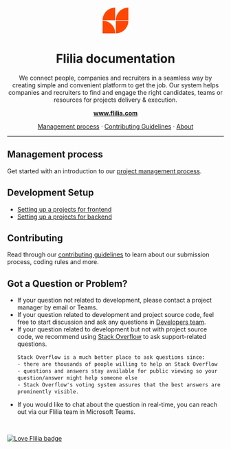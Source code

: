 <p align="center">
    <img src="images/main-logo-orange.png" alt="angular-logo" width="60px" height="60px"/>
</p>

<h1 align="center">Flilia documentation</h1>

<p align="center">
        We connect people, companies and recruiters in a seamless way by creating simple and
        convenient platform to get the job. Our system helps companies and recruiters to find and engage
        the right candidates, teams or resources for projects delivery & execution.
</p>

<p align="center">
    <a href="https://flilia.com"><strong>www.flilia.com</strong></a>
</p>

<p align="center">
  <a href="PROJECT-MANAGEMENT-PROCESS.md">Management process</a>
  ·
  <a href="CONTRIBUTING.md">Contributing Guidelines</a>
  ·
  <a href="https://about.flilia.com/">About</a>
</p>

<hr>

## Management process
Get started with an introduction to our [project management process][project-management-process].

## Development Setup
- [Setting up a projects for frontend][frontend-setting-up]
- [Setting up a projects for backend][backend-setting-up]

## Contributing
Read through our [contributing guidelines][contributing] to learn about our submission process, coding rules and more.

## Got a Question or Problem?
- If your question not related to development, please contact a project manager by email or Teams.
- If your question related to development and project source code, feel free to start discussion and ask any questions in [Developers team][developers-team].
- If your question related to development but not with project source code, we recommend using [Stack Overflow][stackoverflow] to ask support-related questions.
	```
	Stack Overflow is a much better place to ask questions since:
	- there are thousands of people willing to help on Stack Overflow
	- questions and answers stay available for public viewing so your question/answer might help someone else
	- Stack Overflow's voting system assures that the best answers are prominently visible.
	```
- If you would like to chat about the question in real-time, you can reach out via our Flilia team in Microsoft Teams.

<br>

[![Love Flilia badge](https://img.shields.io/badge/flilia-love-orange)](https://flilia.com)

[project-management-process]: PROJECT-MANAGEMENT-PROCESS.md
[frontend-setting-up]: frontend/FRONTEND-SETTING-UP.md
[backend-setting-up]: backend/BACKEND-SETTING-UP.md
[contributing]: CONTRIBUTING.md
[developers-team]: https://github.com/orgs/flilia/teams/developers-team
[stackoverflow]: http://stackoverflow.com/
